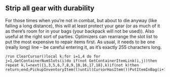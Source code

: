 ## Strip all gear with durability

For those times when you’re not in combat, but about to die anyway (like falling a long distance), this will at least protect your gear (or as much of it as there’s room for in your bags (your backpack will not be used)). Also useful at the right sort of parties. Optimizers can rearrange the slot list to put the most expensive to repair items first. As usual, it needs to be one (really long) line – be careful entering it, as it’s exactly 255 characters long.
```
/run ClearCursor()local k;for i=1,4 do for j=1,GetContainerNumSlots(i)do if(not GetContainerItemLink(i,j))then repeat k,l=next({1,3,5,6,7,8,9,10,16,17,18},k)if(not k)then return;end;PickupInventoryItem(l)until(CursorHasItem())PutItemInBag(i+19)end;end;end
```
